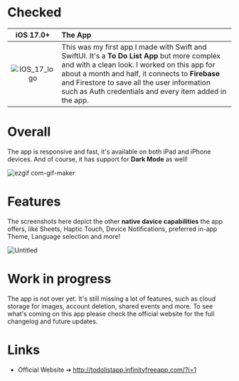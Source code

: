 # Checked
iOS 17.0+            |  The App
:-------------------------:|:-------------------------
![IOS_17_logo](https://github.com/ales-drnz/SwiftUI-projects/assets/82038599/583a2ba4-7bba-4d93-b33a-d7ab0857dbf4) |  This was my first app I made with Swift and SwiftUI. It's a **To Do List App** but more complex and with a clean look. I worked on this app for about a month and half, it connects to **Firebase** and Firestore to save all the user information such as Auth credentials and every item added in the app.

# Overall
The app is responsive and fast, it's available on both iPad and iPhone devices. And of course, it has support for **Dark Mode** as well!

![ezgif com-gif-maker](https://github.com/ales-drnz/SwiftUI-projects/assets/82038599/6f50e61c-6589-46eb-841f-78aaa8126c85)

# Features
The screenshots here depict the other **native davice capabilities** the app offers, like Sheets, Haptic Touch, Device Notifications, preferred in-app Theme, Language selection and more!

![Untitled](https://github.com/ales-drnz/SwiftUI-projects/assets/82038599/8ec37def-fdbf-4a73-b410-9ca37aa48053)



# Work in progress
The app is not over yet. It's still missing a lot of features, such as cloud storage for images, account deletion, shared events and more. To see what's coming on this app please check the official website for the full changelog and future updates.

# Links
- Official Website ➔ http://todolistapp.infinityfreeapp.com/?i=1

